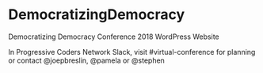 # DemocratizingDemocracy
Democratizing Democracy Conference 2018 WordPress Website

In Progressive Coders Network Slack, visit #virtual-conference for planning or contact @joepbreslin, @pamela or @stephen
